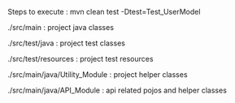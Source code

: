 Steps to execute : mvn clean test -Dtest=Test_UserModel

./src/main : project java classes

./src/test/java : project test classes

./src/test/resources : project test resources

./src/main/java/Utility_Module : project helper classes

./src/main/java/API_Module : api related pojos and helper classes

